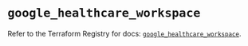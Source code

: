 # `google_healthcare_workspace`

Refer to the Terraform Registry for docs: [`google_healthcare_workspace`](https://registry.terraform.io/providers/hashicorp/google/6.32.0/docs/resources/healthcare_workspace).
